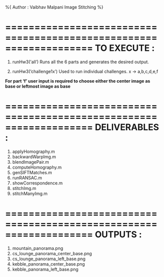 %{ 
    Author : Vaibhav Malpani 
    Image Stitching
%}

===================================================================
TO EXECUTE :
===================================================================

1. runHw3(‘all’)
Runs all the 6 parts and generates the desired output. 

2. runHw3(‘challenge1x’)
Used to run individual challenges. 
x -> a,b,c,d,e,f

****For part ‘f’ user input is required  to choose either the center image as base or leftmost image as base****

===================================================================
DELIVERABLES :
===================================================================
1. applyHomography.m
2. backwardWarpImg.m
3. blendImagePair.m
4. computeHomography.m
5. genSIFTMatches.m
6. runRANSAC.m
7. showCorrespondence.m
8. stitchImg.m
9. stitchManyImg.m

===================================================================
OUTPUTS :
===================================================================
1. mountain_panorama.png
2. cs_lounge_panorama_center_base.png
3. cs_lounge_panorama_left_base.png
4. kebble_panorama_center_base.png
5. kebble_panorama_left_base.png
